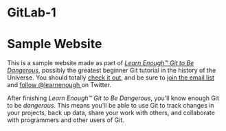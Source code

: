 # GitLab-1
# Sample Website

This is a sample website made as part of [*Learn Enough™ Git to Be
Dangerous*](http://learnenough.com/git-tutorial), possibly the greatest
beginner Git tutorial in the history of the Universe. You should totally 
[
check it out](http://learnenough.com/git-tutorial), and be sure to [join
the email list](http://learnenough.com/#email_list) and [follow 
@learnenough
](http://twitter.com/learnenough) on Twitter.

After finishing *Learn Enough™ Git to Be Dangerous*, you'll know enough 
Git
to be *dangerous*. This means you'll be able to use Git to track changes 
in
your projects, back up data, share your work with others, and 
collaborate
with programmers and other users of Git.
